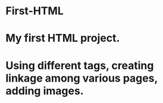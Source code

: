 # First-HTML
# My first HTML project.
# Using different tags, creating linkage among various pages, adding images.
